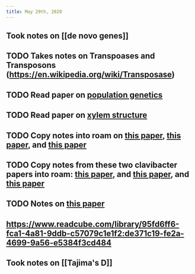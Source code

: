 ```yaml
---
title: May 29th, 2020
---
```


## Took notes on [[de novo genes]]

## TODO Takes notes on Transpoases and Transposons (https://en.wikipedia.org/wiki/Transposase)

## TODO Read paper on [population genetics](https://www.readcube.com/library/95fd6ff6-fca1-4a81-9ddb-c57079c1e1f2:4b859799-27af-4d25-b5a6-72f3571a9a8a)

## TODO Read paper on [xylem structure](https://www.readcube.com/library/95fd6ff6-fca1-4a81-9ddb-c57079c1e1f2:41555d42-7e19-4a4b-976b-a7deaa7749c8)

## TODO Copy notes into roam on [this paper](https://www.readcube.com/library/95fd6ff6-fca1-4a81-9ddb-c57079c1e1f2:c41903e0-91eb-46fe-90c7-a95a3de679e4), [this paper](https://www.readcube.com/library/95fd6ff6-fca1-4a81-9ddb-c57079c1e1f2:02be09e1-74be-453d-86d7-43b70acd2024), and [this paper](https://www.readcube.com/library/95fd6ff6-fca1-4a81-9ddb-c57079c1e1f2:c6d9f31c-98a1-46fe-b70a-3000ee41afe6)

## TODO Copy notes from these two clavibacter papers into roam: [this paper](https://www.readcube.com/library/95fd6ff6-fca1-4a81-9ddb-c57079c1e1f2:51994a0e-0e25-400d-babe-cc9f4f5a9bf4), and [this paper](https://www.readcube.com/library/95fd6ff6-fca1-4a81-9ddb-c57079c1e1f2:4ab23423-628c-4279-81e0-6a24acae3473), and [this paper](https://www.readcube.com/library/95fd6ff6-fca1-4a81-9ddb-c57079c1e1f2:6c7bf18f-f765-48cf-9657-ac16044b4280)

## TODO Notes on [this paper](https://www.readcube.com/library/95fd6ff6-fca1-4a81-9ddb-c57079c1e1f2:88c5f4de-1cf2-437a-8455-f40e8f612bb7)

## https://www.readcube.com/library/95fd6ff6-fca1-4a81-9ddb-c57079c1e1f2:de371c19-fe2a-4699-9a56-e5384f3cd484

## Took notes on [[Tajima's D]]
